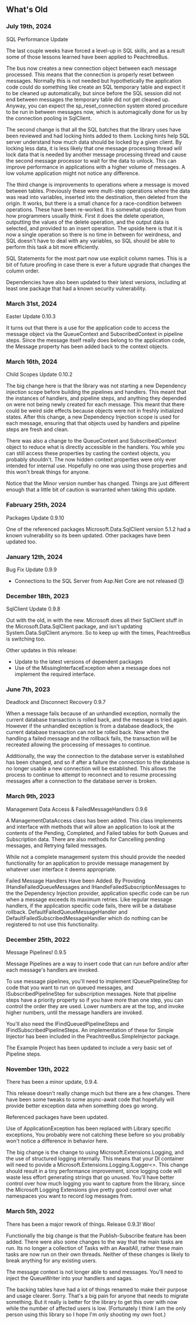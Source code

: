 ## What's Old

### July 19th, 2024
SQL Performance Update

The last couple weeks have forced a level-up in SQL skills, and as a result some of those lessons learned have been applied to PeachtreeBus.

The bus now creates a new connection object between each message processed. This means that the connection is properly reset between messages. Normally this is not needed but hypothetically the application code could do something like create an SQL temporary table and expect it to be cleaned up automatically, but since before the SQL session did not end between messages the temporary table did not get cleaned up. Anyway, you can expect the sp_reset_connection system stored procedure to be run in between messages now, which is automagically done for us by the connection pooling in SqlClient.

The second change is that all the SQL batches that the library uses have been reviewed and had locking hints added to them. Locking hints help SQL server understand how much data should be locked by a given client. By locking less data, it is less likely that one message processing thread will lock data that is needed by another message processing thread and cause the second message processor to wait for the data to unlock. This can improve performance in applications with a higher volume of messages. A low volume application might not notice any difference.

The third change is improvements to operations where a message is moved between tables. Previously these were multi-step operations where the data was read into variables, inserted into the destination, then deleted from the origin. It works, but there is a small chance for a race-condition between operations. These have been re-worked. It is somewhat upside down from how programmers usually think. First it does the delete operation, outputting the values of the delete operation, and the output data is selected, and provided to an insert operation. The upside here is that it is now a single operation so there is no time in between for weirdness, and SQL doesn't have to deal with any variables, so SQL should be able to perform this task a bit more efficiently.

SQL Statements for the most part now use explicit column names. This is a bit of future proofing in case there is ever a future upgrade that changes the column order.

Dependencies have also been updated to their latest versions, including at least one package that had a known security vulnerability.

### March 31st, 2024

Easter Update 0.10.3

It turns out that there is a use for the application code to access the message object via the QueueContext and SubscribedContext in pipeline steps. Since the message itself really does belong to the application code, the Message property has been added back to the context objects.

### March 16th, 2024

Child Scopes Update 0.10.2

The big change here is that the library was not starting a new Dependency injection scope before building the pipelines and handlers. This meant that the instances of handlers, and pipeline steps, and anything they depended on were not being newly created for each message. This meant that there could be weird side effects because objects were not in freshly initialized states. After this change, a new Dependency Injection scope is used for each message, ensuring that that objects used by handlers and pipeline steps are fresh and clean.

There was also a change to the QueueContext and SubscribedContext object to reduce what is directly accessible in the handlers. You while you can still access these properties by casting the context objects, you probably shouldn't. The now hidden context properties were only ever intended for internal use. Hopefully no one was using those properties and this won't break things for anyone.

Notice that the Minor version number has changed. Things are just different enough that a little bit of caution is warranted when taking this update.

### Fabruary 25th, 2024

Packages Update 0.9.10

One of the referenced packages Microsoft.Data.SqlClient version 5.1.2 had a known vulnerability so its been updated. Other packages have been updated too. 

### January 12th, 2024

Bug Fix Update 0.9.9

* Connections to the SQL Server from Asp.Net Core are not released ([1](https://github.com/wleader/PeachtreeBus/issues/1))

### December 18th, 2023

SqlClient Update 0.9.8

Out with the old, in with the new. Microsoft does all their SqlClient stuff in the Microsoft.Data.SqlClient package, and isn't updating System.Data.SqlClient anymore. So to keep up with the times, PeachtreeBus is switching too.

Other updates in this release:
* Update to the latest versions of dependent packages
* Use of the MissingInterfaceException when a message does not implement the required interface. 

### June 7th, 2023

Deadlock and Disconnect Recovery 0.9.7

When a message fails because of an unhandled exception, normally the current database transaction is rolled back, and the message is tried again. However if the unhandled exception is from a database deadlock, the current database transaction can not be rolled back. Now when the handling a failed message and the rollback fails, the transaction will be recreated allowing the processing of messages to continue.

Additionally, the way the connection to the database server is established has been changed, and so if after a failure the connection to the database is no longer usable a new connection will be established. This allows the process to continue to attempt to reconnect and to resume processing messages after a connection to the database server is broken.

### March 9th, 2023

Management Data Access & FailedMessageHandlers 0.9.6

A ManagementDataAccess class has been added. This class implements and interface with methods that will allow an application to look at the contents of the Pending, Completed, and Failed tables for both Queues and Subscription data. There are also methods for Cancelling pending messages, and Retrying failed messages.

While not a complete management system this should provide the needed functionality for an application to provide message management by whatever user interface it deems appropriate.

Failed Message Handlers Have been Added. By Providing IHandleFailedQueueMessages and IHandleFailedSubscriptionMessages to the the Dependency Injection provider, application specific code can be run when a message exceeds its maximum retries. Like regular message handlers, if the application specific code fails, there will be a database rollback. DefaultFailedQueueMessageHandler and DefaultFailedSubscribedMessageHandler which do nothing can be registered to not use this functionality.

### December 25th, 2022

Message Pipelines! 0.9.5

Message Pipelines are a way to insert code that can run before and/or after each message's handlers are invoked. 

To use message pipelines, you'll need to implement IQueuePipelineStep for code that you want to run on queued messages, and ISubscribedPipelineStep for subscription messages. Note that pipeline steps have a priority property so if you have more than one step, you can control the order they are used. Lower numbers are at the top, and invoke higher numbers, until the message handlers are invoked.

You'll also need the IFindQueuedPipelineSteps and IFindSubscribedPipelineSteps. An implementation of these for Simple Injector has been included in the PeachtreeBus.SimpleInjector package. 

The Example Project has been updated to include a very basic set of Pipeline steps.

### November 13th, 2022

There has been a minor update, 0.9.4.

This release doesn't really change much but there are a few changes. There have been some tweaks to some async-await code that hopefully will provide better exception data when something does go wrong.

Referenced packages have been updated.

Use of ApplicationException has been replaced with Library specific exceptions, You probably were not catching these before so you probably won't notice a difference in behavior here.

The big change is the change to using Microsoft.Extensions.Logging, and the use of structured logging internally. This means that your DI container will need to povide a Microsoft.Extensions.Logging.ILogger<>. This change should result in a tiny performance improvement, since logging code will waste less effort generating strings that go unused. You'll have better control over how much logging you want to capture from the library, since the Microsoft Logging Extensions give pretty good control over what namespaces you want to record log messages from.

### March 5th, 2022

There has been a major rework of things. Release 0.9.3! Woo!

Functionally the big change is that the Publish-Subscribe feature has been added. There were also some changes to the way that the main tasks are run. Its no longer a collection of Tasks with an AwaitAll, rather these main tasks are now run on their own threads. Neither of these changes is likely to break anything for any existing users.

The message context is not longer able to send messages. You'll need to inject the QueueWriter into your handlers and sagas.

The backing tables have had a lot of things renamed to make their purpose and usage clearer. Sorry. That's a big pain for anyone that needs to migrate something. But it really is better for the library to get this over with now while the number of affected users is low. (Fortunately  I think I am the only person using this library so I hope I'm only shooting my own foot.)